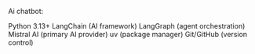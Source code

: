 Ai chatbot:

Python 3.13+
LangChain (AI framework)
LangGraph (agent orchestration)
Mistral AI (primary AI provider)
uv (package manager)
Git/GitHub (version control)
